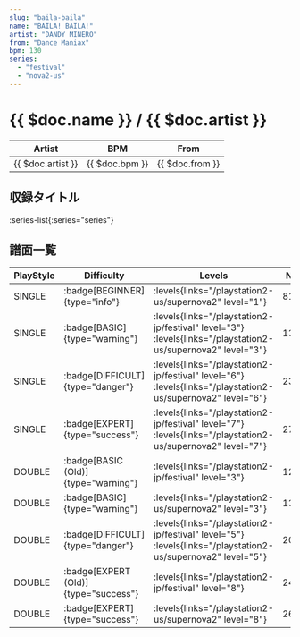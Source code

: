 ```yaml
---
slug: "baila-baila"
name: "BAILA! BAILA!"
artist: "DANDY MINERO"
from: "Dance Maniax"
bpm: 130
series:
  - "festival"
  - "nova2-us"
---
```


# {{ $doc.name }} / {{ $doc.artist }}

|Artist|BPM|From|
|------|---|----|
|{{ $doc.artist }}|{{ $doc.bpm }}|{{ $doc.from }}|

## 収録タイトル

:series-list{:series="series"}

## 譜面一覧

|PlayStyle|Difficulty|Levels|Notes|Movie|
|---------|----------|------|-----|-----|
|SINGLE| :badge[BEGINNER]{type="info"}| :levels{links="/playstation2-us/supernova2" level="1"}|81/0||
|SINGLE| :badge[BASIC]{type="warning"}| :levels{links="/playstation2-jp/festival" level="3"} :levels{links="/playstation2-us/supernova2" level="3"}|134/23||
|SINGLE| :badge[DIFFICULT]{type="danger"}| :levels{links="/playstation2-jp/festival" level="6"} :levels{links="/playstation2-us/supernova2" level="6"}|230/22||
|SINGLE| :badge[EXPERT]{type="success"}| :levels{links="/playstation2-jp/festival" level="7"} :levels{links="/playstation2-us/supernova2" level="7"}|279/25||
|DOUBLE| :badge[BASIC (Old)]{type="warning"}| :levels{links="/playstation2-jp/festival" level="3"}|129/15||
|DOUBLE| :badge[BASIC]{type="warning"}| :levels{links="/playstation2-us/supernova2" level="3"}|136/13||
|DOUBLE| :badge[DIFFICULT]{type="danger"}| :levels{links="/playstation2-jp/festival" level="5"} :levels{links="/playstation2-us/supernova2" level="5"}|209/17||
|DOUBLE| :badge[EXPERT (Old)]{type="success"}| :levels{links="/playstation2-jp/festival" level="8"}|243/20||
|DOUBLE| :badge[EXPERT]{type="success"}| :levels{links="/playstation2-us/supernova2" level="8"}|263/18||
